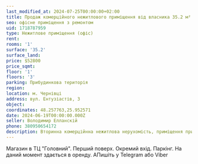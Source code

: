 ```yaml
---
last_modified_at: 2024-07-25T00:00:00+02:00
title: Продаж комерційного нежитлового приміщення від власника 35.2 м² на Ентузіастів
seo: офісне приміщення з ремонтом
uid: 1718787959
type: Нежитлове приміщення (офіс)
rent:
rooms: '1'
surface: '35.2'
surface_land:
price: $52800
price_sqmt:
floor: '1'
floors: '3'
parking: Прибудинкова територія
region:
location: м. Чернівці
address: вул. Ентузіастів, 3
object:
coordinates: 48.257763,25.952571
date: 2024-06-19T00:00:00.000Z
seller: Володимир Елланскій
phone: 380950654172
description: Вторинна комерційнна нежитлова нерухомість, приміщення придатне до використання
---
```


Магазин в ТЦ "Головний". Перший поверх. Окремий вхід. Паркінг. На даний момент здається в оренду. АПишіть у Telegram або Viber
